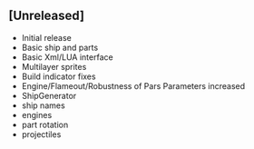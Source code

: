 ## [Unreleased]

- Initial release
- Basic ship and parts
- Basic Xml/LUA interface
- Multilayer sprites
- Build indicator fixes
- Engine/Flameout/Robustness of Pars Parameters increased
- ShipGenerator
- ship names
- engines
- part rotation
- projectiles